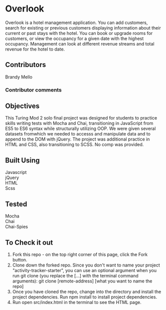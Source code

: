 # Overlook 

Overlook is a hotel management application. You can add customers, search for existing or previous customers displaying information about their current or past stays with the hotel. You can book or upgrade rooms for customers, or view the occupancy for a given date with the highest occupancy. Management can look at different revenue streams and total revenue for the hotel to date.

## Contributors

Brandy Mello

### Contributor comments


## Objectives

This Turing Mod 2 solo final project was designed for students to practice skills writing tests with Mocha and Chai, transitioning in JavaScript from ES5 to ES6 syntax while structurally utilizing OOP. We were given several datasets fromwhich we needed to accesss and manipulate data and to append to the DOM with jQuery. The project was additional practice in HTML and CSS, also transitioning to SCSS. No comp was provided.

## Built Using
Javascript <br>
jQuery<br>
HTML <br>
Scss<br>

## Tested
Mocha<br>
Chai<br>
Chai-Spies


## To Check it out
1. Fork this repo - on the top right corner of this page, click the Fork button.
1. Clone down the forked repo. Since you don't want to name your project "activity-tracker-starter", you can use an optional argument when you run git clone (you replace the [...] with the terminal command arguments): git clone [remote-address] [what you want to name the repo]
1. Once you have cloned the repo, change into the directory and install the project dependencies. Run npm install to install project dependencies.
1. Run open src/index.html in the terminal to see the HTML page.
